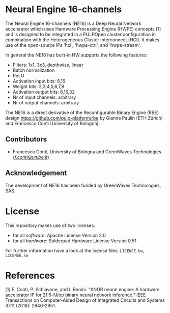 # Neural Engine 16-channels
The Neural Engine 16-channels (NE16) is a Deep Neural Network accelerator which uses Hardware Processing Engine (HWPE) concepts [1] and is designed to be integrated in a PULPOpen cluster configuration in combination with the Heterogeneous Cluster Interconnect (HCI). It makes use of the open-source IPs 'hci', 'hwpe-ctrl', and 'hwpe-stream'.

In general the NE16 has built-in HW supports the following features:

- Filters: 1x1, 3x3, depthwise, linear
- Batch normalization
- ReLU
- Activation input bits: 8,16
- Weight bits: 2,3,4,5,6,7,8
- Activation output bits: 8,16,32
- Nr of input channels: arbitrary
- Nr of output channels: arbitrary

The NE16 is a direct derivative of the Reconfigurable Binary Engine (RBE) design https://github.com/pulp-platform/rbe by Gianna Paulin (ETH Zürich) and Francesco Conti (University of Bologna).

## Contributors
 - Francesco Conti, University of Bologna and GreenWaves Technologies (*f.conti@unibo.it*)

## Acknowledgement
The development of NE16 has been funded by GreenWaves Technologies, SAS.

# License
This repository makes use of two licenses:
- for all *software*: Apache License Version 2.0
- for all *hardware*: Solderpad Hardware License Version 0.51

For further information have a look at the license files: `LICENSE.hw`, `LICENSE.sw`

# References
[1] F. Conti, P. Schiavone, and L Benini. "XNOR neural engine: A hardware accelerator IP for 21.6-fJ/op binary neural network inference." IEEE Transactions on Computer-Aided Design of Integrated Circuits and Systems 37.11 (2018): 2940-2951.
